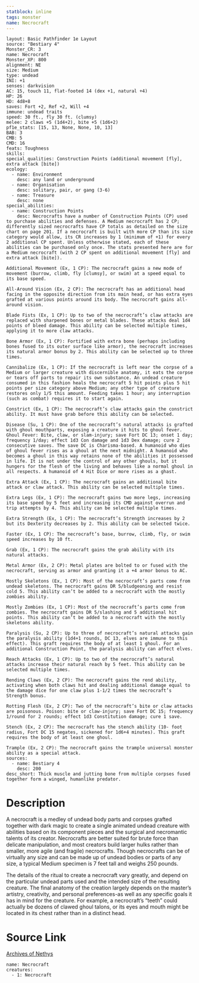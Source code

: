 ```yaml
---
statblock: inline
tags: monster
name: Necrocraft
---
```

```statblock
layout: Basic Pathfinder 1e Layout
source: "Bestiary 4"
Monster_CR: 3
name: Necrocraft
Monster_XP: 800
alignment: NE
size: Medium
type: undead
INI: +1
senses: darkvision
AC: 15, touch 11, flat-footed 14 (dex +1, natural +4)
HP: 26
HD: 4d8+8
saves: Fort +2, Ref +2, Will +4
immune: undead traits
speed: 30 ft., fly 30 ft. (clumsy)
melee: 2 claws +5 (1d4+2), bite +5 (1d6+2)
pf1e_stats: [15, 13, None, None, 10, 13]
BAB: 3
CMB: 5
CMD: 16
feats: Toughness
skills: 
special_qualities: Construction Points (additional movement [fly], extra attack [bite])
ecology:
  - name: Environment
    desc: any land or underground
  - name: Organisation
    desc: solitary, pair, or gang (3-6)
  - name: Treasure
    desc: none
special_abilities:
  - name: Construction Points
    desc: Necrocrafts have a number of Construction Points (CP) used to purchase abilities and defenses. A Medium necrocraft has 2 CP; differently sized necrocrafts have CP totals as detailed on the size chart on page 201. If a necrocraft is built with more CP than its size category would allow, its CR increases by 1 (minimum of +1) for every 2 additional CP spent. Unless otherwise stated, each of these abilities can be purchased only once. The stats presented here are for a Medium necrocraft (with 2 CP spent on additional movement [fly] and extra attack [bite]).

Additional Movement (Ex, 1 CP): The necrocraft gains a new mode of movement (burrow, climb, fly [clumsy], or swim) at a speed equal to its base speed.

All-Around Vision (Ex, 2 CP): The necrocraft has an additional head facing in the opposite direction from its main head, or has extra eyes grafted at various points around its body. The necrocraft gains all-around vision.

Blade Fists (Ex, 1 CP): Up to two of the necrocraft’s claw attacks are replaced with sharpened bones or metal blades. These attacks deal 1d4 points of bleed damage. This ability can be selected multiple times, applying it to more claw attacks.

Bone Armor (Ex, 1 CP): Fortified with extra bone (perhaps including bones fused to its outer surface like armor), the necrocraft increases its natural armor bonus by 2. This ability can be selected up to three times.

Cannibalize (Ex, 1 CP): If the necrocraft is left near the corpse of a Medium or larger creature with discernible anatomy, it eats the corpse or tears off parts to repair its own substance. An undead creature consumed in this fashion heals the necrocraft 5 hit points plus 5 hit points per size category above Medium; any other type of creature restores only 1/5 this amount. Feeding takes 1 hour; any interruption (such as combat) requires it to start again.

Constrict (Ex, 1 CP): The necrocraft’s claw attacks gain the constrict ability. It must have grab before this ability can be selected.

Disease (Su, 1 CP): One of the necrocraft’s natural attacks is grafted with ghoul mouthparts, exposing a creature it hits to ghoul fever. Ghoul Fever: Bite, claw, or slam-injury; save Fort DC 13; onset 1 day; frequency 1/day; effect 1d3 Con damage and 1d3 Dex damage; cure 2 consecutive saves. The save DC is Charisma-based. A humanoid who dies of ghoul fever rises as a ghoul at the next midnight. A humanoid who becomes a ghoul in this way retains none of the abilities it possessed in life. It is not under the control of any other ghouls, but it hungers for the flesh of the living and behaves like a normal ghoul in all respects. A humanoid of 4 Hit Dice or more rises as a ghast.

Extra Attack (Ex, 1 CP): The necrocraft gains an additional bite attack or claw attack. This ability can be selected multiple times.

Extra Legs (Ex, 1 CP): The necrocraft gains two more legs, increasing its base speed by 5 feet and increasing its CMD against overrun and trip attempts by 4. This ability can be selected multiple times.

Extra Strength (Ex, 1 CP): The necrocraft’s Strength increases by 2 but its Dexterity decreases by 2. This ability can be selected twice.

Faster (Ex, 1 CP): The necrocraft’s base, burrow, climb, fly, or swim speed increases by 10 ft.

Grab (Ex, 1 CP): The necrocraft gains the grab ability with its natural attacks.

Metal Armor (Ex, 2 CP): Metal plates are bolted to or fused with the necrocraft, serving as armor and granting it a +4 armor bonus to AC.

Mostly Skeletons (Ex, 1 CP): Most of the necrocraft’s parts come from undead skeletons. The necrocraft gains DR 5/bludgeoning and resist cold 5. This ability can’t be added to a necrocraft with the mostly zombies ability.

Mostly Zombies (Ex, 1 CP): Most of the necrocraft’s parts come from zombies. The necrocraft gains DR 5/slashing and 5 additional hit points. This ability can’t be added to a necrocraft with the mostly skeletons ability.

Paralysis (Su, 2 CP): Up to three of necrocraft’s natural attacks gain the paralysis ability (1d4+1 rounds, DC 13, elves are immune to this effect). This graft requires the body of at least 1 ghoul. For an additional Construction Point, the paralysis ability can affect elves.

Reach Attacks (Ex, 1 CP): Up to two of the necrocraft’s natural attacks increase their natural reach by 5 feet. This ability can be selected multiple times.

Rending Claws (Ex, 2 CP): The necrocraft gains the rend ability, activating when both claws hit and dealing additional damage equal to the damage dice for one claw plus 1-1/2 times the necrocraft’s Strength bonus.

Rotting Flesh (Ex, 2 CP): Two of the necrocraft’s bite or claw attacks are poisonous. Poison: bite or claw-injury; save Fort DC 15; frequency 1/round for 2 rounds; effect 1d3 Constitution damage; cure 1 save.

Stench (Ex, 2 CP): The necrocraft has the stench ability (10- foot radius, Fort DC 15 negates, sickened for 1d6+4 minutes). This graft requires the body of at least one ghoul.

Trample (Ex, 2 CP): The necrocraft gains the trample universal monster ability as a special attack.
sources:
  - name: Bestiary 4
    desc: 200
desc_short: Thick muscle and jutting bone from multiple corpses fused together form a winged, humanlike predator.
```
# Description
A necrocraft is a medley of undead body parts and corpses grafted together with dark magic to create a single animated undead creature with abilities based on its component pieces and the surgical and necromantic talents of its creator. Necrocrafts are better suited for brute force than delicate manipulation, and most creators build larger hulks rather than smaller, more agile (and fragile) necrocrafts. Though necrocrafts can be of virtually any size and can be made up of undead bodies or parts of any size, a typical Medium specimen is 7 feet tall and weighs 250 pounds.

The details of the ritual to create a necrocraft vary greatly, and depend on the particular undead parts used and the intended size of the resulting creature. The final anatomy of the creation largely depends on the master’s artistry, creativity, and personal preferences-as well as any specific goals it has in mind for the creature. For example, a necrocraft’s “teeth” could actually be dozens of clawed ghoul talons, or its eyes and mouth might be located in its chest rather than in a distinct head.
# Source Link
[Archives of Nethys](https://aonprd.com/MonsterDisplay.aspx?ItemName=Necrocraft)
```encounter-table
name: Necrocraft
creatures:
  - 1: Necrocraft
```
